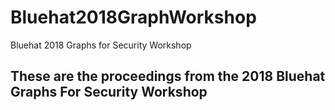 # Bluehat2018GraphWorkshop
Bluehat 2018 Graphs for Security Workshop
## These are the proceedings from the 2018 Bluehat Graphs For Security Workshop
